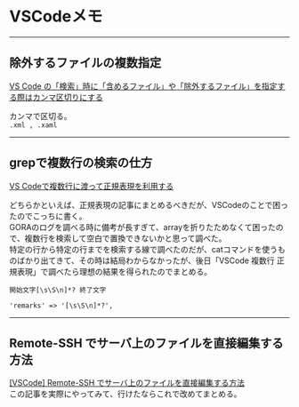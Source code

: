 # VSCodeメモ

---

## 除外するファイルの複数指定

[VS Code の「検索」時に「含めるファイル」や「除外するファイル」を指定する際はカンマ区切りにする](https://obel.hatenablog.jp/entry/20200409/1586410881)  

カンマで区切る。  
`.xml , .xaml`  

---

## grepで複数行の検索の仕方

[VS Codeで複数行に渡って正規表現を利用する](https://qiita.com/birdwatcher/items/dee34a11619b11e1fe81)  

どちらかといえば、正規表現の記事にまとめるべきだが、VSCodeのことで困ったのでこっちに書く。  
GORAのログを調べる時に備考が長すぎて、arrayを折りたためなくて困ったので、複数行を検索して空白で置換できないかと思って調べた。  
特定の行から特定の行までを検索する線で調べたのだが、catコマンドを使うものばかり出てきて、その時は結局わからなかったが、後日「VSCode 複数行 正規表現」で調べたら理想の結果を得られたのでまとめる。  

`開始文字[\s\S\n]*? 終了文字`  

``` regexp
'remarks' => '[\s\S\n]*?',
```

---

## Remote-SSH でサーバ上のファイルを直接編集する方法

[[VSCode] Remote-SSH でサーバ上のファイルを直接編集する方法](https://webbibouroku.com/Blog/Article/vscode-remote-ssh)  
この記事を実際にやってみて、行けたならこれで改めてまとめる。  
